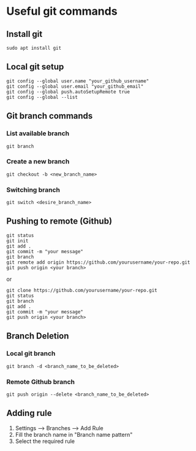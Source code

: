 # Useful git commands

## Install git
```
sudo apt install git
```

## Local git setup
```
git config --global user.name "your_github_username"
git config --global user.email "your_github_email"
git config --global push.autoSetupRemote true
git config --global --list
```

## Git branch commands
### List available branch
```
git branch
```

### Create a new branch
```
git checkout -b <new_branch_name>
```

### Switching branch
```
git switch <desire_branch_name>
```

## Pushing to remote (Github)
```
git status
git init
git add .
git commit -m "your message"
git branch
git remote add origin https://github.com/yourusername/your-repo.git
git push origin <your branch>
```
or
```
git clone https://github.com/yourusername/your-repo.git
git status
git branch
git add .
git commit -m "your message"
git push origin <your branch>
```

## Branch Deletion
### Local git branch
```
git branch -d <branch_name_to_be_deleted>
```
### Remote Github branch
```
git push origin --delete <branch_name_to_be_deleted>
```

## Adding rule
1. Settings --> Branches --> Add Rule
2. Fill the branch name in "Branch name pattern"
3. Select the required rule
